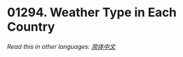 # 01294. Weather Type in Each Country

  _Read this in other languages:_
    [_简体中文_](README.zh-CN.md)

